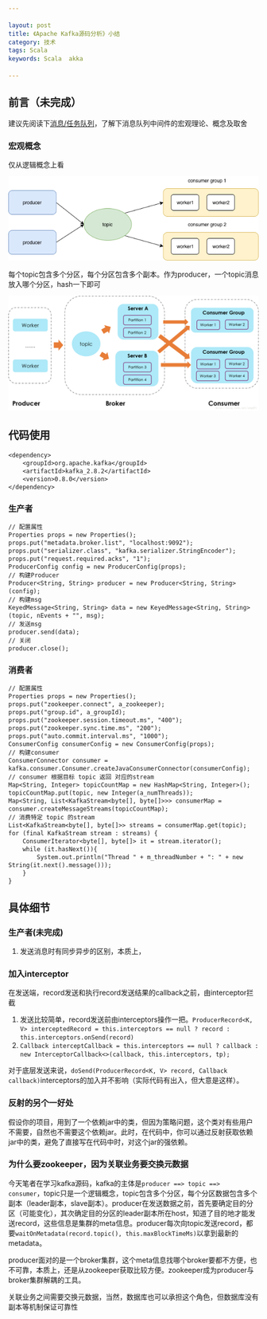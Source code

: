 ```yaml
---

layout: post
title: 《Apache Kafka源码分析》小结
category: 技术
tags: Scala
keywords: Scala  akka

---
```


## 前言（未完成）

建议先阅读下[消息/任务队列](http://qiankunli.github.io/2015/08/08/message_task_queue.html)，了解下消息队列中间件的宏观理论、概念及取舍

### 宏观概念

仅从逻辑概念上看

![](/public/upload/architecture/kafka_subscribe_publish_3.png)

每个topic包含多个分区，每个分区包含多个副本。作为producer，一个topic消息放入哪个分区，hash一下即可

![](/public/upload/architecture/kafka_subscribe_publish.png)

## 代码使用

    <dependency>
        <groupId>org.apache.kafka</groupId>
        <artifactId>kafka_2.8.2</artifactId>
        <version>0.8.0</version>
    </dependency>

### 生产者

    // 配置属性
    Properties props = new Properties();
    props.put("metadata.broker.list", "localhost:9092");
    props.put("serializer.class", "kafka.serializer.StringEncoder");
    props.put("request.required.acks", "1");
    ProducerConfig config = new ProducerConfig(props);
    // 构建Producer
    Producer<String, String> producer = new Producer<String, String>(config);
    // 构建msg
    KeyedMessage<String, String> data = new KeyedMessage<String, String>(topic, nEvents + "", msg);
    // 发送msg
    producer.send(data);
    // 关闭
    producer.close();

### 消费者

    // 配置属性
    Properties props = new Properties();
    props.put("zookeeper.connect", a_zookeeper);
    props.put("group.id", a_groupId);
    props.put("zookeeper.session.timeout.ms", "400");
    props.put("zookeeper.sync.time.ms", "200");
    props.put("auto.commit.interval.ms", "1000");
    ConsumerConfig consumerConfig = new ConsumerConfig(props);
    // 构建consumer
    ConsumerConnector consumer = kafka.consumer.Consumer.createJavaConsumerConnector(consumerConfig);
    // consumer 根据目标 topic 返回 对应的stream
    Map<String, Integer> topicCountMap = new HashMap<String, Integer>();
    topicCountMap.put(topic, new Integer(a_numThreads));
    Map<String, List<KafkaStream<byte[], byte[]>>> consumerMap = consumer.createMessageStreams(topicCountMap);
    // 消费特定 topic 的stream
    List<KafkaStream<byte[], byte[]>> streams = consumerMap.get(topic);
    for (final KafkaStream stream : streams) {
        ConsumerIterator<byte[], byte[]> it = stream.iterator();
        while (it.hasNext()){
            System.out.println("Thread " + m_threadNumber + ": " + new String(it.next().message()));
        }
    }
	
## 具体细节

### 生产者(未完成)

1. 发送消息时有同步异步的区别，本质上，

### 加入interceptor

在发送端，record发送和执行record发送结果的callback之前，由interceptor拦截

1. 发送比较简单，record发送前由interceptors操作一把。`ProducerRecord<K, V> interceptedRecord = this.interceptors == null ? record : this.interceptors.onSend(record)`
2. `Callback interceptCallback = this.interceptors == null ? callback : new InterceptorCallback<>(callback, this.interceptors, tp);`

对于底层发送来说，`doSend(ProducerRecord<K, V> record, Callback callback)`interceptors的加入并不影响（实际代码有出入，但大意是这样）。

### 反射的另个一好处

假设你的项目，用到了一个依赖jar中的类，但因为策略问题，这个类对有些用户不需要，自然也不需要这个依赖jar。此时，在代码中，你可以通过反射获取依赖jar中的类，避免了直接写在代码中时，对这个jar的强依赖。

### 为什么要zookeeper，因为关联业务要交换元数据

今天笔者在学习kafka源码，kafka的主体是`producer ==> topic ==> consumer`，topic只是一个逻辑概念，topic包含多个分区，每个分区数据包含多个副本（leader副本，slave副本）。producer在发送数据之前，首先要确定目的分区（可能变化），其次确定目的分区的leader副本所在host，知道了目的地才能发送record，这些信息是集群的meta信息。producer每次向topic发送record，都要`waitOnMetadata(record.topic(), this.maxBlockTimeMs)`以拿到最新的metadata。

producer面对的是一个broker集群，这个meta信息找哪个broker要都不方便，也不可靠，本质上，还是从zookeeper获取比较方便。zookeeper成为producer与broker集群解耦的工具。

关联业务之间需要交换元数据，当然，数据库也可以承担这个角色，但数据库没有副本等机制保证可靠性

